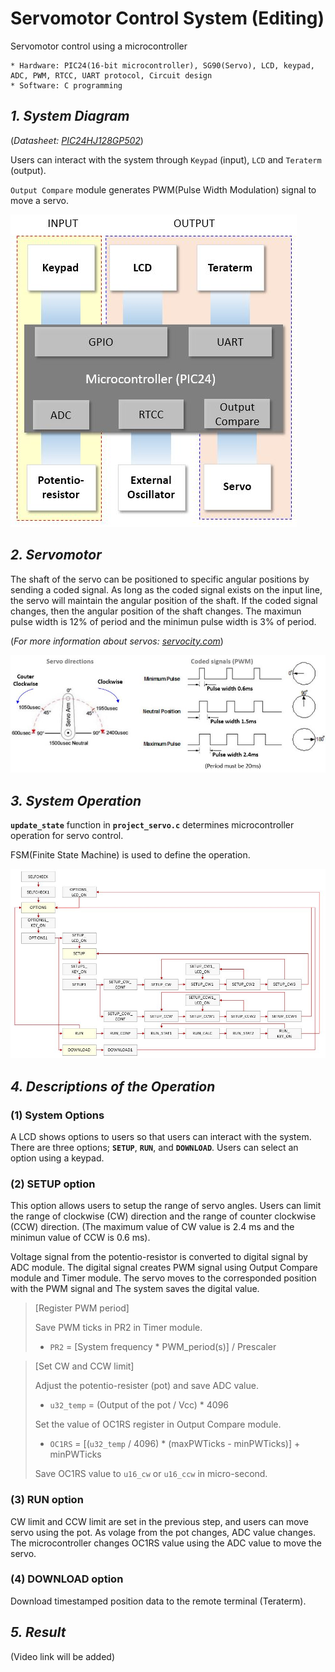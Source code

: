 # Servomotor Control System (Editing)
Servomotor control using a microcontroller
```
* Hardware: PIC24(16-bit microcontroller), SG90(Servo), LCD, keypad, ADC, PWM, RTCC, UART protocol, Circuit design
* Software: C programming
```

## _1. System Diagram_
(_Datasheet: [PIC24HJ128GP502](http://ww1.microchip.com/downloads/en/devicedoc/70293g.pdf)_)

Users can interact with the system through `Keypad` (input), `LCD` and `Teraterm` (output).

`Output Compare` module generates PWM(Pulse Width Modulation) signal to move a servo.

![alt text](https://github.com/lkyungho/Images/blob/master/servomotor-control-diagram.JPG "Diagram")

## _2. Servomotor_
The shaft of the servo can be positioned to specific angular positions by sending a coded signal. As long as the coded signal exists on the input line, the servo will maintain the angular position of the shaft. If the coded signal changes, then the angular position of the shaft changes. The maximun pulse width is 12% of period and the minimun pulse width is 3% of period.

(_For more information about servos: [servocity.com](https://www.servocity.com/servos)_)

![alt text](https://github.com/lkyungho/Images/blob/master/servomotor-control-servo.JPG "Servo")


## _3. System Operation_
**`update_state`** function in **`project_servo.c`** determines microcontroller operation for servo control.

FSM(Finite State Machine) is used to define the operation.

![alt text](https://github.com/lkyungho/Images/blob/master/servomotor-control-update-state.JPG "update_state")

## _4. Descriptions of the Operation_
### (1) System Options
A LCD shows options to users so that users can interact with the system. There are three options; **`SETUP`**, **`RUN`**, and **`DOWNLOAD`**. Users can select an option using a keypad.

### (2) SETUP option
This option allows users to setup the range of servo angles. Users can limit the range of clockwise (CW) direction and the range of counter clockwise (CCW) direction. (The maximum value of CW value is 2.4 ms and the minimun value of CCW is 0.6 ms).

Voltage signal from the potentio-resistor is converted to digital signal by ADC module. The digital signal creates PWM signal using Output Compare module and Timer module. The servo moves to the corresponded position with the PWM signal and The system saves the digital value.

> [Register PWM period]
>
> Save PWM ticks in PR2 in Timer module.
> - `PR2` = [System frequency * PWM_period(s)] / Prescaler
 
> [Set CW and CCW limit]
>
> Adjust the potentio-resister (pot) and save ADC value.
> 
> - `u32_temp` = (Output of the pot / Vcc) * 4096
>
> Set the value of OC1RS register in Output Compare module.
>
> - `OC1RS` = [(`u32_temp` / 4096) * (maxPWTicks - minPWTicks)] + minPWTicks
>
> Save OC1RS value to `u16_cw` or `u16_ccw` in micro-second. 

### (3) RUN option
CW limit and CCW limit are set in the previous step, and users can move servo using the pot. As volage from the pot changes, ADC value changes. The microcontroller changes OC1RS value using the ADC value to move the servo.

### (4) DOWNLOAD option
Download timestamped position data to the remote terminal (Teraterm).

## _5. Result_
(Video link will be added)
